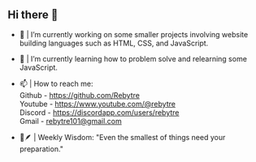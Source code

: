 ## Hi there 👋

- 🔭 | I’m currently working on some smaller projects involving website building languages such as HTML, CSS, and JavaScript.
  
- 🌱 | I’m currently learning how to problem solve and relearning some JavaScript.
  
- 📫 | How to reach me:<br />
    Github - https://github.com/Rebytre<br />
    Youtube - https://www.youtube.com/@rebytre<br />
    Discord - https://discordapp.com/users/rebytre<br />
    Gmail - rebytre101@gmail.com<br />
  
- 📜🪶 | Weekly Wisdom: "Even the smallest of things need your preparation."
